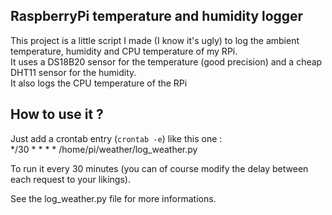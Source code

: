## RaspberryPi temperature and humidity logger

This project is a little script I made (I know it's ugly) to log the ambient temperature, humidity and CPU temperature of my RPi.    
It uses a DS18B20 sensor for the temperature (good precision) and a cheap DHT11 sensor for the humidity.    
It also logs the CPU temperature of the RPi

## How to use it ?

Just add a crontab entry (`crontab -e`) like this one :    
*/30 * * * * /home/pi/weather/log_weather.py

To run it every 30 minutes (you can of course modify the delay between each request to your likings).

See the log_weather.py file for more informations.

